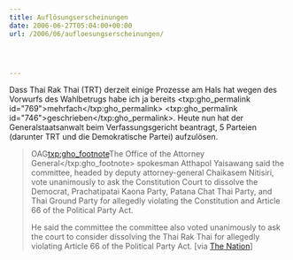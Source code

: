 ```yaml
---
title: Auflösungserscheinungen
date: 2006-06-27T05:04:00+00:00
url: /2006/06/aufloesungserscheinungen/




---
```

Dass Thai Rak Thai (TRT) derzeit einige Prozesse am Hals hat wegen des Vorwurfs des Wahlbetrugs habe ich ja bereits <txp:gho_permalink id="769">mehrfach</txp:gho_permalink> <txp:gho_permalink id="746">geschrieben</txp:gho_permalink>. Heute nun hat der Generalstaatsanwalt beim Verfassungsgericht beantragt, 5 Parteien (darunter TRT und die Demokratische Partei) aufzulösen.

> OAG<txp:gho_footnote>The Office of the Attorney General</txp:gho_footnote> spokesman Atthapol Yaisawang said the committee, headed by deputy attorney-general Chaikasem Nitisiri, vote unanimously to ask the Constitution Court to dissolve the Democrat, Prachatipatai Kaona Party, Patana Chat Thai Party, and Thai Ground Party for allegedly violating the Constitution and Article 66 of the Political Party Act.
>
> He said the committee the committee also voted unanimously to ask the court to consider dissolving the Thai Rak Thai for allegedly violating Article 66 of the Political Party Act. [via [The Nation][1]]

 [1]: http://www.nationmultimedia.com/breakingnews/read.php?newsid=30007431
